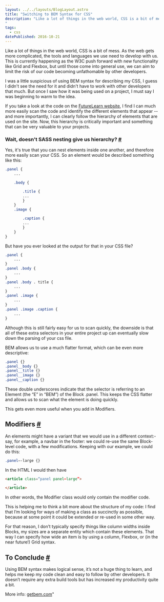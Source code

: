 ```yaml
---
layout: ../../layouts/BlogLayout.astro
title: "Switching to BEM Syntax for CSS"
description: "Like a lot of things in the web world, CSS is a bit of mess. As the web gets more complicated, the tools and languages we use need to develop with us. This is currently happening as the W3C push forward with new functionality like Grid and Flexbox, but until those come into general use, we can aim to limit the risk of our code becoming unfathomable by other developers.
"
tags: 
  - css
datePublished: 2016-10-21
---
```


Like a lot of things in the web world, CSS is a bit of mess. As the web gets more complicated, the tools and languages we use need to develop with us. This is currently happening as the W3C push forward with new functionality like Grid and Flexbox, but until those come into general use, we can aim to limit the risk of our code becoming unfathomable by other developers.

I was a little suspicious of using BEM syntax for describing my CSS, I guess I didn't see the need for it and didn't have to work with other developers that much. But once I saw how it was being used on a project, I must say I was beginning to warm to the idea.

If you take a look at the code on the [FutureLearn website](https://futurelearn.com/), I find I can much more easily scan the code and identify the different elements that appear -- and more importantly, I can clearly follow the hierarchy of elements that are used on the site. Now, this hierarchy is critically important and something that can be very valuable to your projects.

### Wait, doesn't SASS nesting give us hierarchy? [#](https://deliciousreverie.co.uk/posts/switching-to-bem-syntax-for-css/#wait-doesn't-sass-nesting-give-us-hierarchy)

Yes, it's true that you can nest elements inside one another, and therefore more easily scan your CSS. So an element would be described something like this:

```css
.panel {
    ...

    .body {

        .title {
        ...
        }
    }
    .image {

        .caption {
        ...
        }
    }
}
```

But have you ever looked at the output for that in your CSS file?

```css
.panel {
    ...
}
.panel .body {
    ...
}
.panel .body . title {
    ...
}
.panel .image {
    ...
}
.panel .image .caption {
    ...
}
```

Although this is still fairly easy for us to scan quickly, the downside is that all of these extra selectors in your entire project up can eventually slow down the parsing of your css file.

BEM allows us to use a much flatter format, which can be even more descriptive:

```css
.panel {}
.panel__body {}
.panel__title {}
.panel__image {}
.panel__caption {}
```

These double underscores indicate that the selector is referring to an Element (the “E” in “BEM”) of the Block .panel. This keeps the CSS flatter and allows us to scan what the element is doing quickly.

This gets even more useful when you add in Modifiers.

## Modifiers [#](https://deliciousreverie.co.uk/posts/switching-to-bem-syntax-for-css/#modifiers)

An elements might have a variant that we would use in a different context:- say, for example, a navbar in the footer: we could re-use the same Block-level code, with a few modifications. Keeping with our example, we could do this:

```css
.panel—-large {}
```

In the HTML I would then have

```html
<article class=“panel panel—large”>
	…
</article>
```

In other words, the Modifier class would only contain the modifier code.

This is helping me to think a bit more about the structure of my code: I find that I’m looking for ways of making a class as succinctly as possible, because at some point it could be extended or re-used in some other way.

For that reason, I don’t typically specify things like column widths inside Blocks, my sizes are a separate entity which contain these elements. That way I can specify how wide an item is by using a column, Flexbox, or (in the near future!) Grid syntax.

## To Conclude [#](https://deliciousreverie.co.uk/posts/switching-to-bem-syntax-for-css/#to-conclude)

Using BEM syntax makes logical sense, it’s not a huge thing to learn, and helps me keep my code clean and easy to follow by other developers. It doesn’t require any extra build tools but has increased my productivity quite a bit.

More info: [getbem.com](https://getbem.com/introduction/)"